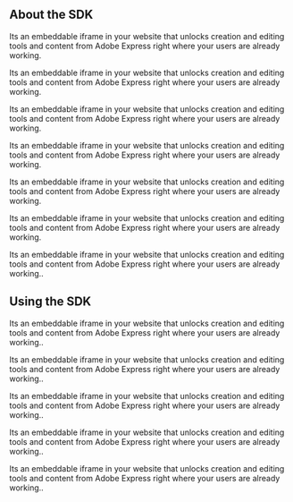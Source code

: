 ## About the SDK

<Accordion>

<AccordionItem header="What is the Adobe Express editor?" isChevronIcon isEmbedSDk>

Its an embeddable iframe in your website that unlocks creation and editing tools and content from Adobe Express right where your users are already working.

</AccordionItem>

<AccordionItem header="What are 'quick actions'?" isChevronIcon isEmbedSDk>

Its an embeddable iframe in your website that unlocks creation and editing tools and content from Adobe Express right where your users are already working.

</AccordionItem>

<AccordionItem header="Do you have a mobile offering?Do you have a mobile SDk?" isChevronIcon isEmbedSDk>

Its an embeddable iframe in your website that unlocks creation and editing tools and content from Adobe Express right where your users are already working.

</AccordionItem>

<AccordionItem header="Do you support vedio editing?" isChevronIcon isEmbedSDk>

Its an embeddable iframe in your website that unlocks creation and editing tools and content from Adobe Express right where your users are already working.

</AccordionItem>

<AccordionItem header="Do my users need an Adobe ID?" isChevronIcon isEmbedSDk>

Its an embeddable iframe in your website that unlocks creation and editing tools and content from Adobe Express right where your users are already working.

</AccordionItem>

<AccordionItem header="How does the Express Editor in the SDK differ from the free/paid versions of Adobe Express available on adobe.com?" isChevronIcon isEmbedSDk>

Its an embeddable iframe in your website that unlocks creation and editing tools and content from Adobe Express right where your users are already working.

</AccordionItem>

<AccordionItem header="My user base includes minors/students. How can I be assured they get approprite content?" isChevronIcon isEmbedSDk>

Its an embeddable iframe in your website that unlocks creation and editing tools and content from Adobe Express right where your users are already working..

</AccordionItem>

</Accordion>

## Using the SDK

<Accordion>

<AccordionItem header="Do I need to embed both the Adobe Express editor and quick actions?" isChevronIcon isEmbedSDk>

Its an embeddable iframe in your website that unlocks creation and editing tools and content from Adobe Express right where your users are already working..

</AccordionItem>

<AccordionItem header="Is there a cost to use the Embed SDK?" isChevronIcon isEmbedSDk>

Its an embeddable iframe in your website that unlocks creation and editing tools and content from Adobe Express right where your users are already working..

</AccordionItem>

<AccordionItem header="What customizations are available in the SDK?" isChevronIcon isEmbedSDk>

Its an embeddable iframe in your website that unlocks creation and editing tools and content from Adobe Express right where your users are already working..

</AccordionItem>

<AccordionItem header="How I get started? Do I need to apply?" isChevronIcon isEmbedSDk>

Its an embeddable iframe in your website that unlocks creation and editing tools and content from Adobe Express right where your users are already working..

</AccordionItem>

<AccordionItem header="Are there branding guidelines and reviews?" isChevronIcon isEmbedSDk>

Its an embeddable iframe in your website that unlocks creation and editing tools and content from Adobe Express right where your users are already working..

</AccordionItem>

</Accordion>

